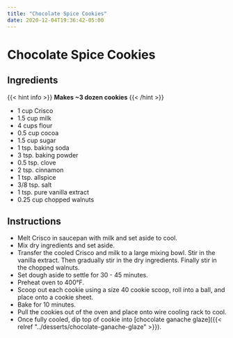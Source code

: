 ```yaml
---
title: "Chocolate Spice Cookies"
date: 2020-12-04T19:36:42-05:00
---
```


# Chocolate Spice Cookies

## Ingredients

{{< hint info >}}
**Makes ~3 dozen cookies**
{{< /hint >}}

- 1 cup Crisco
- 1.5 cup milk
- 4 cups flour
- 0.5 cup cocoa
- 1.5 cup sugar
- 1 tsp. baking soda
- 3 tsp. baking powder
- 0.5 tsp. clove
- 2 tsp. cinnamon
- 1 tsp. allspice
- 3/8 tsp. salt
- 1 tsp. pure vanilla extract
- 0.25 cup chopped walnuts

## Instructions

- Melt Crisco in saucepan with milk and set aside to cool.
- Mix dry ingredients and set aside.
- Transfer the cooled Crisco and milk to a large mixing bowl. Stir in the vanilla extract. Then gradually stir in the dry ingredients. Finally stir in the chopped walnuts.
- Set dough aside to settle for 30 - 45 minutes.
- Preheat oven to 400&deg;F.
- Scoop out each cookie using a size 40 cookie scoop, roll into a ball, and place onto a cookie sheet. 
- Bake for 10 minutes.
- Pull the cookies out of the oven and place onto wire cooling rack to cool.
- Once fully cooled, dip top of cookie into [chocolate ganache glaze]({{< relref "../desserts/chocolate-ganache-glaze" >}}).
